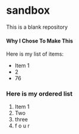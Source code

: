 # sandbox
This is a blank repository 

#### Why I Chose To Make This
Here is my list of items:
* Item 1
* 2
* 76

### Here is my ordered list
1. Item 1
2. Two
3. three
4. f o u r
